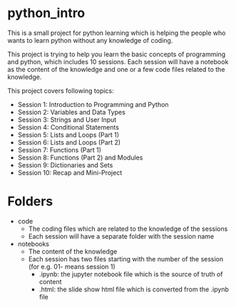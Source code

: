 # python_intro

This is a small project for python learning which is helping the people who wants to learn python without any knowledge of coding.

This project is trying to help you learn the basic concepts of programming and python, which includes 10 sessions. Each session will have a notebook as the content of the knowledge and one or a few code files related to the knowledge.

This project covers following topics:

- Session 1: Introduction to Programming and Python
- Session 2: Variables and Data Types
- Session 3: Strings and User Input
- Session 4: Conditional Statements
- Session 5: Lists and Loops (Part 1)
- Session 6: Lists and Loops (Part 2)
- Session 7: Functions (Part 1)
- Session 8: Functions (Part 2) and Modules
- Session 9: Dictionaries and Sets
- Session 10: Recap and Mini-Project

# Folders

- code
  - The coding files which are related to the knowledge of the sessions
  - Each session will have a separate folder with the session name
- notebooks
  - The content of the knowledge
  - Each session has two files starting with the number of the session (for e.g. 01- means session 1)
    - .ipynb: the jupyter notebook file which is the source of truth of content
    - .html: the slide show html file which is converted from the .ipynb file
